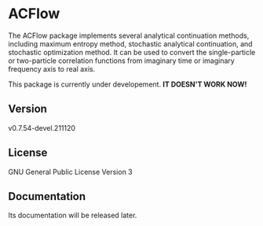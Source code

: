 # ACFlow
 
The ACFlow package implements several analytical continuation methods, including maximum entropy method, stochastic analytical continuation, and stochastic optimization method. It can be used to convert the single-particle or two-particle correlation functions from imaginary time or imaginary frequency axis to real axis.

This package is currently under developement. **IT DOESN'T WORK NOW!**

## Version

v0.7.54-devel.211120

## License

GNU General Public License Version 3

## Documentation

Its documentation will be released later.